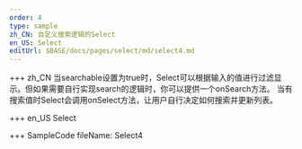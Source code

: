 ```yaml
--- 
order: 4
type: sample
zh_CN: 自定义搜索逻辑的Select
en_US: Select
editUrl: $BASE/docs/pages/select/md/select4.md
---
```


+++ zh_CN
当searchable设置为true时，Select可以根据输入的值进行过滤显示。但如果需要自行实现search的逻辑时，你可以提供一个onSearch方法。
    当有搜索值时Select会调用onSelect方法，让用户自行决定如何搜索并更新列表。

+++ en_US
Select

+++ SampleCode
fileName: Select4
